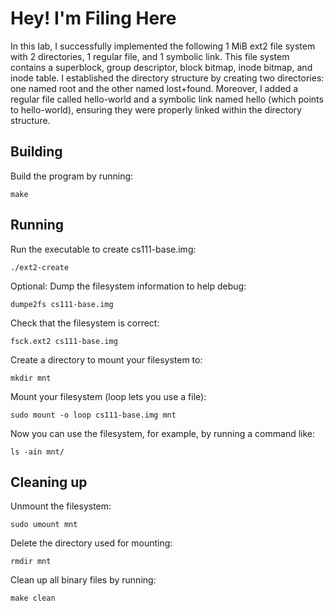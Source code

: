 # Hey! I'm Filing Here

In this lab, I successfully implemented the following 1 MiB ext2 file system with 2 directories, 1 regular file, and 1 symbolic link. This file system contains a superblock, group descriptor, block bitmap, inode bitmap, and inode table. I established the directory structure by creating two directories: one named root and the other named lost+found. Moreover, I added a regular file called hello-world and a symbolic link named hello (which points to hello-world), ensuring they were properly linked within the directory structure. 

## Building
Build the program by running:  
```shell 
make
```

## Running
Run the executable to create cs111-base.img:  
```shell
./ext2-create
```  
Optional: Dump the filesystem information to help debug:  
```shell 
dumpe2fs cs111-base.img
```  
Check that the filesystem is correct:  
```shell 
fsck.ext2 cs111-base.img
```  
Create a directory to mount your filesystem to:  
```shell 
mkdir mnt
```  
Mount your filesystem (loop lets you use a file):  
```shell 
sudo mount -o loop cs111-base.img mnt
```  
Now you can use the filesystem, for example, by running a command like:
```shell
ls -ain mnt/
```  

## Cleaning up
Unmount the filesystem:  
```shell 
sudo umount mnt
```  
Delete the directory used for mounting:  
```shell
rmdir mnt
```  
Clean up all binary files by running:  
```shell
make clean
```  
